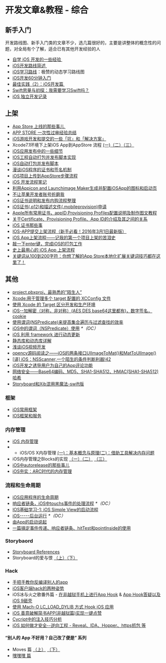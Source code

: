 # 开发文章&教程 - 综合
## 新手入门
开发路线图、新手入门类的文章不少，选几篇很好的，主要是讲整体的概念性的问题，对全局有个了解，适合已有其他开发经验的人
- [自学 iOS 开发的一些经验 ][1]
- [iOS开发路线简述 ][2]
- [iOS学习路线][3]：极赞的动态学习路线图
- [iOS开发60分钟入门][4]
- [最佳实践（2）：iOS开发篇 ][5]
- [Swift思量与初探：我需要学习Swift吗？][6]
- [iOS 独立开发记录][7]

## 上架
- [App Store 上线的那些事儿 ][8]
- [APP STORE 一次性过审经验总结][9]
- [iOS游戏开发和提交的一些「坑」和「解决方案」][10]
- Xcode7.1环境下上架iOS App到AppStore 流程 [(一)][11][（二）][12][（三）][13]
- [iOS应用发布中的一些细节][14]
- [IOS工程自动打包并发布脚本实现][15]
- [iOS自动打包并发布脚本][16]
- [漫谈iOS程序的证书和签名机制][17]
- [iOS项目上传到AppStore步骤流程][18]
- [iOS 开发流程笔记][19]
- [利用Appicon and Launchimage Maker生成并配置iOSApp的图标和启动页][20]
- [不让苹果开发者账号折磨我][21]
- [iOS证书说明和发布内购流程整理][22]
- [iOS证书(.p12)和描述文件(.mobileprovision)申请][23]
- [Apple所有常用证书，appID,Provisioning Profiles配置说明及制作图文教程][24]
- [关于Certificate、Provisioning Profile、App ID的介绍及其之间的关系][25]
- [iOS 证书那些事][26]
- [IOS-APP提交上架流程（新手必看！2016年3月1日最新版）][27]
- [iOS App上架流程——记我的第一个项目上架的苦泪史][28]
- [敲一下enter键，完成iOS的打包工作][29]
- [史上最用心的 iOS App 上架流程][30]
- [关键词从100到200字符：你想了解的App Store本地化扩展关键词技巧都在这里了！][31]

## 其他
- [project.pbxproj，最熟悉的”陌生人”][32]
- [Xcode:用于管理多个 target 配置的 XCConfig 文件][33]
- [使用 Xcode 的 Target 区分开发和生产环境][34]
- [iOS--加解密（对称，非对称）(AES DES base64这里都有)，数字签名，cookie][35]
- [使用谓词(NSPredicate)来提高集合遍历与过滤查找的效率][36]
- [iOS中的谓词（NSPredicate）使用][37] _\*（OC）_
- [iOS 利用 framework 进行动态更新][38]
- [静态库和动态库详解][39]
- [浅谈iOS视频开发][40]
- [opencv源码阅读之——iOS的两条接口UIImageToMat()和MatToUIImage()][41]
- [[译] iOS：NSScanner,一个陌生的条件判断利器!][41][42]
- [iOS开发之诱导用户为自己的App评论功能][43]
- [网络安全——Base64编码、MD5、SHA1-SHA512、HMAC(SHA1-SHA512)哈希][44]
- [Storyboard和Xib混用黑魔法-swift版][45]

### 框架
- [iOS常用框架][46]
- [IOS框架和服务][47]

### 内存管理
- [iOS 内存管理][48]
- - iOS/OS X内存管理 [(一)：基本概念与原理][49][(二)：借助工具解决内存问题][50]
- iOS内存管理之Blocks的实现 [（一）][51][（二）][52] [（三）][53]
- [iOS中autorelease的那些事儿][54]
- [iOS夯实：ARC时代的内存管理][55]

### 流程和生命周期
- [iOS应用程序的生命周期][56]
- [响应者链条，iOS中touchs事件的处理流程][57] _\*（OC）_
- [IOS基础学习-1: iOS Simple View的启动流程][58]
- [iOS-----后台运行][59] _\*（OC）_
- [由App的启动说起][60]
- [一篇搞定事件传递、响应者链条、hitTest和pointInside的使用][61]

### Storybaord
- [Storyboard References][62]
- Storyboard的爱与恨 [（上）][63][（下）][64]

### Hack
- [手把手教你反编译别人的app][65]
- [iOS客户端hack的两种姿势][66]
- iOS冰与火之歌番外篇 - [在非越狱手机上进行App Hook][67] & [App Hook答疑以及iOS 9砸壳][68]
- [使用 Mach-O LC\_LOAD\_DYLIB 方式 Hook iOS 应用][69]
- [iOS 善意破解简书APP(非越狱篇)实现一键点赞][70]
- [Cycript中的注入技巧分析][71]
- [iOS 如何做才安全--逆向工程  -  Reveal、IDA、Hopper、https抓包 等][72]

#### “别人的 App 不好用？自己改了便是” 系列
- Moves 篇 [（上）][73]  [（下）][74]
- [嘿嘿嘿 篇][75]

[1]:	http://limboy.me/ios/2014/12/31/learning-ios.html
[2]:	http://www.coderyi.com/archives/397
[3]:	http://ios.skyfox.org/route.html
[4]:	http://blog.csdn.net/a451493485/article/details/9364867
[5]:	http://ios.jobbole.com/81830/
[6]:	https://segmentfault.com/a/1190000004483254 "Swift思量与初探：我需要学习Swift吗？"
[7]:	http://azureyu.com/iOSDevRecord.html
[8]:	http://wiki.jikexueyuan.com/project/app-store-refused/
[9]:	http://pmjane.com/post/app-store-ci-xing-guo-shen-jing-yan-zong-jie
[10]:	http://wuzhiwei.net/ios_dev_trap_and_solution/ "iOS游戏开发和提交的一些「坑」和「解决方案」"
[11]:	http://www.cnblogs.com/ChinaKingKong/p/4957682.html "Xcode7.1环境下上架iOS App到AppStore 流程 (Part 一)"
[12]:	http://www.cnblogs.com/ChinaKingKong/p/4964549.html
[13]:	http://www.cnblogs.com/ChinaKingKong/p/4964745.html
[14]:	http://www.cnblogs.com/daiweilai/p/4974394.html "iOS应用发布中的一些细节"
[15]:	http://blog.nswebfrog.com/2013/02/18/ios-automation/ "IOS工程自动打包并发布脚本实现"
[16]:	http://liumh.com/2015/11/25/ios-auto-archive-ipa/ "iOS自动打包并发布脚本"
[17]:	http://www.pchou.info/ios/2015/12/14/ios-certification-and-code-sign.html "漫谈iOS程序的证书和签名机制"
[18]:	http://www.cnblogs.com/jgCho/p/5089481.html "iOS项目上传到AppStore步骤流程"
[19]:	https://github.com/leecade/ios-dev-flow
[20]:	http://www.cnblogs.com/lidongxu/p/5114355.html "利用Appicon and Launchimage Maker生成并配置iOSApp的图标和启动页"
[21]:	http://www.jianshu.com/p/cb6c5f1c972b "不让苹果开发者账号折磨我"
[22]:	https://zilaiyedaren.github.io/blog/iOS%E8%AF%81%E4%B9%A6%E8%AF%B4%E6%98%8E%E5%92%8C%E5%8F%91%E5%B8%83%E5%86%85%E8%B4%AD%E6%B5%81%E7%A8%8B%E6%95%B4%E7%90%86/ "iOS证书说明和发布内购流程整理"
[23]:	https://zilaiyedaren.github.io/blog/iOS%E8%AF%81%E4%B9%A6(.p12)%E5%92%8C%E6%8F%8F%E8%BF%B0%E6%96%87%E4%BB%B6(.mobileprovision)%E7%94%B3%E8%AF%B7/ "iOS证书(.p12)和描述文件(.mobileprovision)申请"
[24]:	https://zilaiyedaren.github.io/blog/Apple%E6%89%80%E6%9C%89%E5%B8%B8%E7%94%A8%E8%AF%81%E4%B9%A6%EF%BC%8CappID,Provisioning%20Profiles%E9%85%8D%E7%BD%AE%E8%AF%B4%E6%98%8E%E5%8F%8A%E5%88%B6%E4%BD%9C%E5%9B%BE%E6%96%87%E6%95%99%E7%A8%8B/ "Apple所有常用证书，appID,Provisioning Profiles配置说明及制作图文教程"
[25]:	https://zilaiyedaren.github.io/blog/%E5%85%B3%E4%BA%8ECertificate%E3%80%81Provisioning%20Profile%E3%80%81App%20ID%E7%9A%84%E4%BB%8B%E7%BB%8D%E5%8F%8A%E5%85%B6%E4%B9%8B%E9%97%B4%E7%9A%84%E5%85%B3%E7%B3%BB/ "关于Certificate、Provisioning Profile、App ID的介绍及其之间的关系"
[26]:	http://www.cnblogs.com/wangyang1213/p/5209119.html "iOS 证书那些事"
[27]:	http://www.cnblogs.com/BK-12345/p/5232633.html "IOS-APP提交上架流程（新手必看！2016年3月1日最新版）"
[28]:	http://blog.treney.com/index.php/archives/ToAppStore.html
[29]:	http://www.jianshu.com/p/a6cc6d9346ed "敲一下enter键，完成iOS的打包工作"
[30]:	http://ios.jobbole.com/84643/
[31]:	http://www.gupowang.com/app/4226.html
[32]:	http://www.olinone.com/?p=215
[33]:	http://swift.gg/2015/12/01/xcode-xcconfig-files-for-managing-targets-configurations/ "Xcode:用于管理多个 target 配置的 XCConfig 文件"
[34]:	http://swift.gg/2016/04/22/using-xcode-targets/ "使用 Xcode 的 Target 区分开发和生产环境"
[35]:	http://www.jianshu.com/p/ac841b772c7a "iOS--加解密（对称，非对称）(AES DES base64这里都有)，数字签名，cookie"
[36]:	http://segmentfault.com/a/1190000004238379 "使用谓词(NSPredicate)来提高集合遍历与过滤查找的效率"
[37]:	http://www.jianshu.com/p/88be28860cde "iOS中的谓词（NSPredicate）使用"
[38]:	http://yq.aliyun.com/articles/3024
[39]:	http://www.jianshu.com/p/c8366e4f9378 "iOS专题2:静态库和动态库详解"
[40]:	http://www.cnblogs.com/booksky/p/5213198.html "浅谈iOS视频开发"
[41]:	http://www.cnblogs.com/panxiaochun/p/5387743.html "opencv源码阅读之——iOS的两条接口UIImageToMat()和MatToUIImage()"
[42]:	http://www.jianshu.com/p/fbebd33d5b34 "[译] iOS：NSScanner,一个陌生的条件判断利器!"
[43]:	http://www.jianshu.com/p/31003629f97d "iOS开发之诱导用户为自己的App评论功能"
[44]:	http://www.cnblogs.com/mddblog/p/5512708.html "网络安全——Base64编码、MD5、SHA1-SHA512、HMAC(SHA1-SHA512)哈希"
[45]:	http://www.jianshu.com/p/24cc7f8cf06e "Storyboard和Xib混用黑魔法-swift版"
[46]:	http://www.jianshu.com/p/e7fc525f342d
[47]:	http://www.cnblogs.com/jgCho/p/4960048.html "IOS框架和服务"
[48]:	http://www.cnblogs.com/huangjianwu/p/4962772.html "iOS 内存管理"
[49]:	http://www.jianshu.com/p/1928b54e1253 "iOS/OS X内存管理(一)：基本概念与原理"
[50]:	http://www.jianshu.com/p/09c5141d4531 "iOS/OS X内存管理(二)：借助工具解决内存问题"
[51]:	http://lastdays.cn/2016/02/23/blocks1/ "iOS内存管理之Blocks的实现（一）"
[52]:	http://lastdays.cn/2016/02/24/Blocks2/ "iOS内存管理之Blocks的实现（二）"
[53]:	http://lastdays.cn/2016/02/26/block3/ "iOS内存管理之Blocks的实现（三）"
[54]:	http://www.jianshu.com/p/5559bc15490d "iOS中autorelease的那些事儿"
[55]:	https://github.com/100mango/zen/blob/master/iOS%E5%A4%AF%E5%AE%9E%EF%BC%9AARC%E6%97%B6%E4%BB%A3%E7%9A%84%E5%86%85%E5%AD%98%E7%AE%A1%E7%90%86/%23iOS%E5%A4%AF%E5%AE%9E%EF%BC%9AARC%E6%97%B6%E4%BB%A3%E7%9A%84%E5%86%85%E5%AD%98%E7%AE%A1%E7%90%86.md
[56]:	http://www.jianshu.com/p/aa50e5350852?utm_campaign=maleskine&utm_content=note&utm_medium=writer_share&utm_source=weibo
[57]:	http://www.cnblogs.com/suqiankun/p/4944042.html "响应者链条，iOS中touchs事件的处理流程。"
[58]:	http://www.admin85.com/u/mobile/ios/9443.html "IOS基础学习-1: iOS Simple View的启动流程"
[59]:	http://www.cnblogs.com/congli0220/p/5019945.html "iOS-----后台运行"
[60]:	http://oncenote.com/2015/06/01/How-App-Launch/ "由App的启动说起"
[61]:	http://www.jianshu.com/p/2f664e71c527 "一篇搞定事件传递、响应者链条、hitTest和pointInside的使用"
[62]:	https://zilaiyedaren.github.io/blog/Storyboard%20References/ "Storyboard References"
[63]:	http://shengpan.net/storyboard/ "Storyboard的爱与恨（上）"
[64]:	http://shengpan.net/storyboard2/ "Storyboard的爱与恨（下）"
[65]:	http://www.jianshu.com/p/10873c5c1e08 "手把手教你反编译别人的app"
[66]:	http://drops.wooyun.org/mobile/12466
[67]:	http://drops.wooyun.org/papers/12803
[68]:	http://drops.wooyun.org/papers/13824
[69]:	https://testerhome.com/topics/4536
[70]:	http://www.jianshu.com/p/ab8d6db22e0f "iOS 善意破解简书APP(非越狱篇)实现一键点赞"
[71]:	http://drops.wooyun.org/mobile/15794
[72]:	http://www.cnblogs.com/dahe007/p/5546990.html "iOS 如何做才安全--逆向工程  -  Reveal、IDA、Hopper、https抓包 等"
[73]:	http://mp.weixin.qq.com/s?__biz=MzIwMTYzMzcwOQ==&mid=2650948304&idx=1&sn=f76e7b765a7fcabcb71d37052b46e489&scene=0#wechat_redirect
[74]:	http://mp.weixin.qq.com/s?__biz=MzIwMTYzMzcwOQ==&mid=2650948316&idx=1&sn=584f6c7fe9bf07a28985ffe53da4927e&scene=0#wechat_redirect
[75]:	https://mp.weixin.qq.com/s?__biz=MzIwMTYzMzcwOQ==&mid=2650948334&idx=1&sn=941d616d25ed16d967595e652e6c4d3b